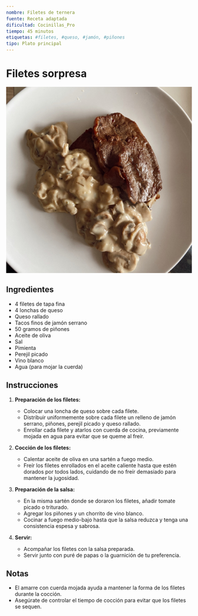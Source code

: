 ```yaml
---
nombre: Filetes de ternera
fuente: Receta adaptada
dificultad: Cocinillas_Pro
tiempo: 45 minutos
etiquetas: #filetes, #queso, #jamón, #piñones
tipo: Plato principal
---
```


# Filetes sorpresa

![Imagen del plato](img/filete-ternera.jpg)

## Ingredientes

- 4 filetes de tapa fina
- 4 lonchas de queso
- Queso rallado
- Tacos finos de jamón serrano
- 50 gramos de piñones
- Aceite de oliva
- Sal
- Pimienta
- Perejil picado
- Vino blanco
- Agua (para mojar la cuerda)

## Instrucciones

1. **Preparación de los filetes:**
   - Colocar una loncha de queso sobre cada filete.
   - Distribuir uniformemente sobre cada filete un relleno de jamón serrano, piñones, perejil picado y queso rallado.
   - Enrollar cada filete y atarlos con cuerda de cocina, previamente mojada en agua para evitar que se queme al freír.

2. **Cocción de los filetes:**
   - Calentar aceite de oliva en una sartén a fuego medio.
   - Freír los filetes enrollados en el aceite caliente hasta que estén dorados por todos lados, cuidando de no freír demasiado para mantener la jugosidad.

3. **Preparación de la salsa:**
   - En la misma sartén donde se doraron los filetes, añadir tomate picado o triturado.
   - Agregar los piñones y un chorrito de vino blanco.
   - Cocinar a fuego medio-bajo hasta que la salsa reduzca y tenga una consistencia espesa y sabrosa.

4. **Servir:**
   - Acompañar los filetes con la salsa preparada.
   - Servir junto con puré de papas o la guarnición de tu preferencia.

## Notas

- El amarre con cuerda mojada ayuda a mantener la forma de los filetes durante la cocción.
- Asegúrate de controlar el tiempo de cocción para evitar que los filetes se sequen.
